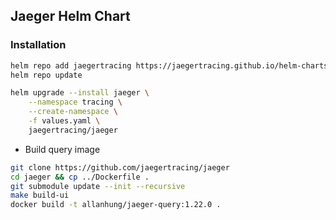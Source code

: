 ## Jaeger Helm Chart
### Installation
```bash
helm repo add jaegertracing https://jaegertracing.github.io/helm-charts
helm repo update

helm upgrade --install jaeger \
    --namespace tracing \
    --create-namespace \
    -f values.yaml \
    jaegertracing/jaeger
```

* Build query image
```bash
git clone https://github.com/jaegertracing/jaeger
cd jaeger && cp ../Dockerfile .
git submodule update --init --recursive
make build-ui
docker build -t allanhung/jaeger-query:1.22.0 .
```
